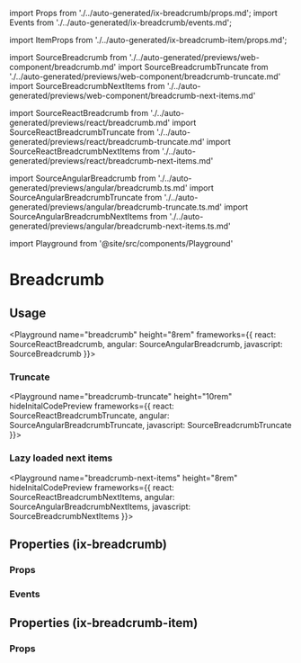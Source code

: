 import Props from './../auto-generated/ix-breadcrumb/props.md';
import Events from './../auto-generated/ix-breadcrumb/events.md';

import ItemProps from './../auto-generated/ix-breadcrumb-item/props.md';

import SourceBreadcrumb from './../auto-generated/previews/web-component/breadcrumb.md'
import SourceBreadcrumbTruncate from './../auto-generated/previews/web-component/breadcrumb-truncate.md'
import SourceBreadcrumbNextItems from './../auto-generated/previews/web-component/breadcrumb-next-items.md'

import SourceReactBreadcrumb from './../auto-generated/previews/react/breadcrumb.md'
import SourceReactBreadcrumbTruncate from './../auto-generated/previews/react/breadcrumb-truncate.md'
import SourceReactBreadcrumbNextItems from './../auto-generated/previews/react/breadcrumb-next-items.md'

import SourceAngularBreadcrumb from './../auto-generated/previews/angular/breadcrumb.ts.md'
import SourceAngularBreadcrumbTruncate from './../auto-generated/previews/angular/breadcrumb-truncate.ts.md'
import SourceAngularBreadcrumbNextItems from './../auto-generated/previews/angular/breadcrumb-next-items.ts.md'

import Playground from '@site/src/components/Playground'

# Breadcrumb

## Usage

<Playground
name="breadcrumb"
height="8rem"
frameworks={{
    react: SourceReactBreadcrumb,
    angular: SourceAngularBreadcrumb,
    javascript: SourceBreadcrumb
}}>
</Playground>

### Truncate

<Playground
name="breadcrumb-truncate"
height="10rem"
hideInitalCodePreview
frameworks={{
    react: SourceReactBreadcrumbTruncate,
    angular: SourceAngularBreadcrumbTruncate,
    javascript: SourceBreadcrumbTruncate
}}>
</Playground>

### Lazy loaded next items

<Playground
name="breadcrumb-next-items"
height="8rem"
hideInitalCodePreview
frameworks={{
    react: SourceReactBreadcrumbNextItems,
    angular: SourceAngularBreadcrumbNextItems,
    javascript: SourceBreadcrumbNextItems
}}>
</Playground>

## Properties (ix-breadcrumb)

### Props

<Props />

### Events

<Events />

## Properties (ix-breadcrumb-item)

### Props

<ItemProps />
